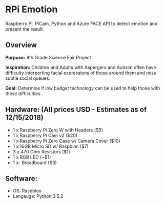 # RPi Emotion
Raspberry Pi, PiCam, Python and Azure FACE API to detect emotion and present the result.

## Overview
**Purpose:** 8th Grade Science Fair Project

**Inspiration:** Children and Adults with Aspergers and Autisim often have difficulty interperting facial expressions of those around them and miss subtle social queues.


**Goal:** Determine if low budget technology can be used to help those with these difficulties.

## Hardware: (All prices USD - Estimates as of 12/15/2018)
- 1 x Raspberry Pi Zero W with Headers ($5)
- 1 x Raspberry Pi Cam v2 ($20)
- 1 x Raspberry Pi Zero Case w/ Camera Cover ($10) 
- 1 x 16GB Micro SD w/ Raspbian ($7)
- 3 x 470 Ohm Resistors ($1)
- 1 x RGB LED (~$1)
- 1 x- Breadboard ($3)

## Software:
- OS: Raspbian
- Langauge: Python 3.5.2
